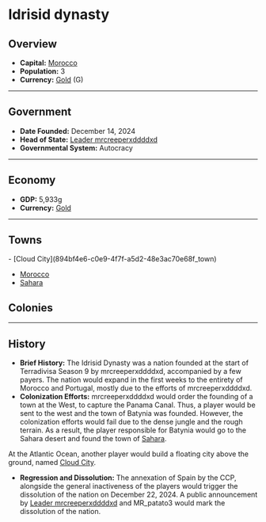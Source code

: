 
# <!--NAME-->Idrisid dynasty<!--NAME-->

## Overview

- **Capital:** <!--CAPITAL_LINK-->[Morocco](db31c0ae-4bab-4276-b7b6-d829760a8e30_town)<!--CAPITAL_LINK-->
- **Population:** <!--POPULATION-->3<!--POPULATION-->
- **Currency:** <!--CURRENCY_LINK-->[Gold](Gold_currency)<!--CURRENCY_LINK--> (<!--CURRENCY_ABV-->G<!--CURRENCY_ABV-->)

---

## Government

- **Date Founded:** <!--FOUNDED-->December 14, 2024<!--FOUNDED-->
- **Head of State:** <!--LEADER_TITLE_LINK-->[Leader mrcreeperxddddxd](mrcreeperxddddxd_user)<!--LEADER_TITLE_LINK-->
- **Governmental System:** <!--GOVERNMENT-->Autocracy<!--GOVERNMENT-->

---

## Economy

- **GDP:** <!--GDP-->5,933g<!--GDP-->
- **Currency:** <!--CURRENCY_LINK-->[Gold](Gold_currency)<!--CURRENCY_LINK-->

---

## Towns

<!--TOWNS-->- [Cloud City](894bf4e6-c0e9-4f7f-a5d2-48e3ac70e68f_town)
- [Morocco](db31c0ae-4bab-4276-b7b6-d829760a8e30_town)
- [Sahara](461181c4-a06a-4036-9f30-ba782f4ad5f0_town)<!--TOWNS-->

## Colonies

<!--COLONIES--><!--COLONIES-->

---

## History

- **Brief History:** <!--HISTORY-->The Idrisid Dynasty was a nation founded at the start of Terradivisa Season 9 by mrcreeperxddddxd, accompanied by a few payers. The nation would expand in the first weeks to the entirety of Morocco and Portugal, mostly due to the efforts of mrcreeperxddddxd.<!--HISTORY-->
- **Colonization Efforts:** <!--COLONIZATION_EFFORTS--> mrcreeperxddddxd would order the founding of a town at the West, to capture the Panama Canal. Thus, a player would be sent to the west and the town of Batynia was founded. However, the colonization efforts would fail due to the dense jungle and the rough terrain. As a result, the player responsible for Batynia would go to the Sahara desert and found the town of [Sahara](461181c4-a06a-4036-9f30-ba782f4ad5f0_town).<!--COLONIZATION_EFFORTS-->

At the Atlantic Ocean, another player would build a floating city above the ground, named [Cloud City](894bf4e6-c0e9-4f7f-a5d2-48e3ac70e68f_town).
- **Regression and Dissolution:** <!--REGRESSION_AND_DISSOLUTION-->The annexation of Spain by the CCP, alongside the general inactiveness of the players would trigger the dissolution of the nation on December 22, 2024. A public announcement by [Leader mrcreeperxddddxd](mrcreeperxddddxd_user) and MR_patato3 would mark the dissolution of the nation.<!--REGRESSION_AND_DISSOLUTION-->
